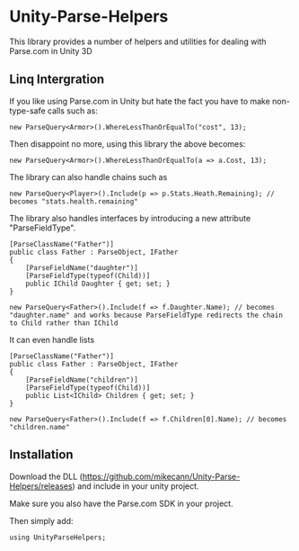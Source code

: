 Unity-Parse-Helpers
===================

This library provides a number of helpers and utilities for dealing with Parse.com in Unity 3D

Linq Intergration
-----------------

If you like using Parse.com in Unity but hate the fact you have to make non-type-safe calls such as:

```
new ParseQuery<Armor>().WhereLessThanOrEqualTo("cost", 13);
```

Then disappoint no more, using this library the above becomes:

```
new ParseQuery<Armor>().WhereLessThanOrEqualTo(a => a.Cost, 13);
```

The library can also handle chains such as

```
new ParseQuery<Player>().Include(p => p.Stats.Heath.Remaining); // becomes "stats.health.remaining"
```

The library also handles interfaces by introducing a new attribute "ParseFieldType".

```
[ParseClassName("Father")]
public class Father : ParseObject, IFather
{
	[ParseFieldName("daughter")]
	[ParseFieldType(typeof(Child))]
	public IChild Daughter { get; set; }
}

new ParseQuery<Father>().Include(f => f.Daughter.Name); // becomes "daughter.name" and works because ParseFieldType redirects the chain to Child rather than IChild
```

It can even handle lists

```
[ParseClassName("Father")]
public class Father : ParseObject, IFather
{
	[ParseFieldName("children")]
	[ParseFieldType(typeof(Child))]
	public List<IChild> Children { get; set; }
}

new ParseQuery<Father>().Include(f => f.Children[0].Name); // becomes "children.name"
```

Installation
------------

Download the DLL (https://github.com/mikecann/Unity-Parse-Helpers/releases) and include in your unity project. 

Make sure you also have the Parse.com SDK in your project.

Then simply add:

```
using UnityParseHelpers;
```


